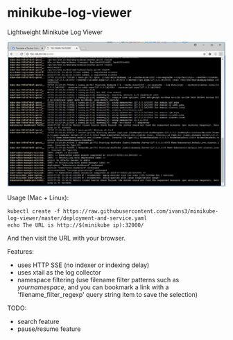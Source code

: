 # minikube-log-viewer
Lightweight Minikube Log Viewer

![minikube-log-viewer-screenshot.png](minikube-log-viewer-screenshot.png)

Usage (Mac + Linux):
```
kubectl create -f https://raw.githubusercontent.com/ivans3/minikube-log-viewer/master/deployment-and-service.yaml
echo The URL is http://$(minikube ip):32000/
```
And then visit the URL with your browser.

Features:
 * uses HTTP SSE (no indexer or indexing delay)
 * uses xtail as the log collector
 * namespace filtering (use filename filter patterns such as *_yournamespace_*, and you can bookmark a link with a 'filename_filter_regexp' query string item to save the selection)

TODO:
 * search feature
 * pause/resume feature

